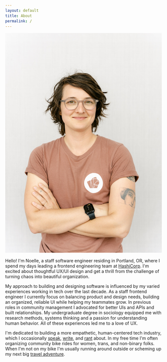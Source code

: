 ```yaml
---
layout: default
title: About
permalink: /
---
```


<img src="img/andaley.jpg" class="me" alt="Noelle Daley headshot">

Hello! I'm Noelle, a staff software engineer residing in Portland, OR, where I spend my days leading a frontend engineering team at [HashiCorp](https://www.hashicorp.com/). I'm excited about thoughtful UX/UI design and get a thrill from the challenge of turning chaos into beautiful organization.

My approach to building and designing software is influenced by my varied experiences working in tech over the last decade. As a staff frontend engineer I currently focus on balancing product and design needs, building an organized, reliable UI while helping my teammates grow. In previous roles in community management I advocated for better UIs and APIs and built relationships. My undergraduate degree in sociology equipped me with research methods, systems thinking and a passion for understanding human behavior.  All of these experiences led me to a love of UX.

I'm dedicated to building a more empathetic, human-centered tech industry, which I occasionally [speak](http://opensourcebridge.org/sessions/1763), [write](/blog/), and [rant](https://youtu.be/Eg8-tf7VFuQ) about. In my free time I'm often organizing community bike rides for women, trans, and non-binary folks. When I'm not on my bike I'm usually running around outside or scheming up my next big [travel adventure](https://drive.google.com/open?id=1muxaKlQ9ndnV7dptPwHesS8o89w&usp=sharing).
